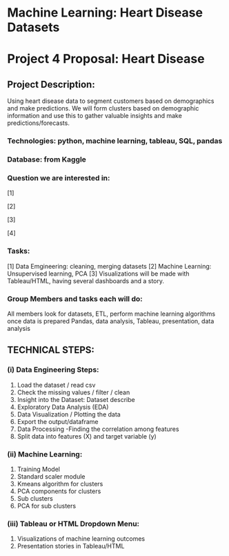 # Machine Learning: Heart Disease Datasets

# Project 4 Proposal: Heart Disease

## Project Description: 

Using heart disease data to segment customers based on demographics and make predictions. We will form clusters based on demographic information and use this to gather valuable insights and make predictions/forecasts. 

### Technologies: python, machine learning, tableau, SQL, pandas

### Database: from Kaggle 

### Question we are interested in: 

[1] 

[2]

[3]

[4]

### Tasks: 

[1] Data Emgineering: cleaning, merging datasets 
[2] Machine Learning: Unsupervised learning, PCA 
[3] Visualizations will be made with Tableau/HTML, having several dashboards and a story.

### Group Members and tasks each will do: 

All members look for datasets, ETL, perform machine learning algorithms once data is prepared  Pandas, data analysis, Tableau, presentation, data analysis

## TECHNICAL STEPS:

### (i) Data Engineering Steps: 

1. Load the dataset / read csv
2. Check the missing values / filter / clean
3. Insight into the Dataset: Dataset describe
4. Exploratory Data Analysis (EDA)
5. Data Visualization / Plotting the data
6. Export the output/dataframe 
7. Data Processing -Finding the correlation among features
8. Split data into features (X) and target variable (y)


### (ii) Machine Learning: 

1. Training Model
2. Standard scaler module
3. Kmeans algorithm for clusters
4. PCA components for clusters
5. Sub clusters
6. PCA for sub clusters


### (iii) Tableau or HTML Dropdown Menu:
1. Visualizations of machine learning outcomes
2. Presentation stories in Tableau/HTML
